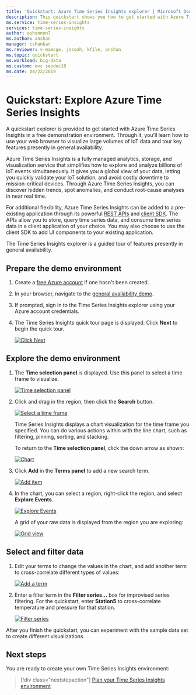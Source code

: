```yaml
---
title: 'Quickstart: Azure Time Series Insights explorer | Microsoft Docs'
description: This quickstart shows you how to get started with Azure Time Series Insights explorer in your web browser to visualize large volumes of IoT data. Tour the key features in a demo environment. 
ms.service: time-series-insights 
services: time-series-insights
author: ashannon7
ms.author: anshan
manager: cshankar
ms.reviewer: v-mamcge, jasonh, kfile, anshan
ms.topic: quickstart
ms.workload: big-data
ms.custom: mvc seodec18
ms.date: 04/22/2019
---
```


# Quickstart: Explore Azure Time Series Insights

A quickstart explorer is provided to get started with Azure Time Series Insights in a free demonstration environment. Through it, you'll learn how to use your web browser to visualize large volumes of IoT data and tour key features presently in general availability.

Azure Time Series Insights is a fully managed analytics, storage, and visualization service that simplifies how to explore and analyze billions of IoT events simultaneously. It gives you a global view of your data, letting you quickly validate your IoT solution, and avoid costly downtime to mission-critical devices. Through Azure Time Series Insights, you can discover hidden trends, spot anomalies, and conduct root-cause analyses in near real time.

For additional flexibility, Azure Time Series Insights can be added to a pre-existing application through its powerful [REST APIs](./time-series-insights-update-tsq.md) and [client SDK](./tutorial-create-tsi-sample-spa.md). The APIs allow you to store, query time series data, and consume time series data in a client application of your choice. You may also choose to use the client SDK to add UI components to your existing application.

The Time Series Insights explorer is a guided tour of features presently in general availability.

## Prepare the demo environment

1. Create a [free Azure account](https://azure.microsoft.com/free/?ref=microsoft.com&utm_source=microsoft.com&utm_medium=docs&utm_campaign=visualstudio) if one hasn't been created.

1. In your browser, navigate to the [general availability demo](https://insights.timeseries.azure.com/demo).

1. If prompted, sign in to the Time Series Insights explorer using your Azure account credentials.

1. The Time Series Insights quick tour page is displayed. Click **Next** to begin the quick tour.

   [![Click Next](media/quickstart/quickstart1.png)](media/quickstart/quickstart1.png#lightbox)

## Explore the demo environment

1. The **Time selection panel** is displayed. Use this panel to select a time frame to visualize.

   [![Time selection panel](media/quickstart/quickstart2.png)](media/quickstart/quickstart2.png#lightbox)

1. Click and drag in the region, then click the **Search** button.

   [![Select a time frame](media/quickstart/quickstart3.png)](media/quickstart/quickstart3.png#lightbox)

   Time Series Insights displays a chart visualization for the time frame you specified. You can do various actions within with the line chart, such as filtering, pinning, sorting, and stacking.

   To return to the **Time selection panel**, click the down arrow as shown:

   [![Chart](media/quickstart/quickstart4.png)](media/quickstart/quickstart4.png#lightbox)

1. Click **Add** in the **Terms panel** to add a new search term.

   [![Add item](media/quickstart/quickstart5.png)](media/quickstart/quickstart5.png#lightbox)

1. In the chart, you can select a region, right-click the region, and select **Explore Events**.

   [![Explore Events](media/quickstart/quickstart6.png)](media/quickstart/quickstart6.png#lightbox)

   A grid of your raw data is displayed from the region you are exploring:

   [![Grid view](media/quickstart/quickstart7.png)](media/quickstart/quickstart7.png#lightbox)

## Select and filter data

1. Edit your terms to change the values in the chart, and add another term to cross-correlate different types of values:

   [![Add a term](media/quickstart/quickstart8.png)](media/quickstart/quickstart8.png#lightbox)

1. Enter a filter term in the **Filter series...** box for improvised series filtering. For the quickstart, enter **Station5** to cross-correlate temperature and pressure for that station.

   [![Filter series](media/quickstart/quickstart9.png)](media/quickstart/quickstart9.png#lightbox)

After you finish the quickstart, you can experiment with the sample data set to create different visualizations.

## Next steps

You are ready to create your own Time Series Insights environment:
> [!div class="nextstepaction"]
> [Plan your Time Series Insights environment](time-series-insights-environment-planning.md)
